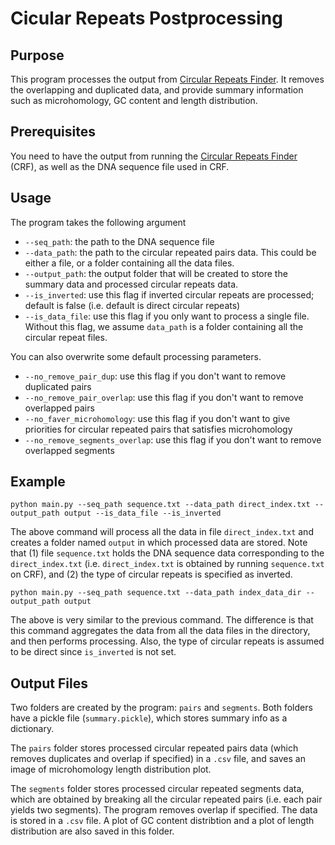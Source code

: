 # Cicular Repeats Postprocessing

## Purpose
This program processes the output from [Circular Repeats Finder](https://github.com/yw326/Circular-Repeat-Finder). It removes the overlapping and duplicated data, and provide summary information such as microhomology, GC content and length distribution. 

## Prerequisites

You need to have the output from running the [Circular Repeats Finder](https://github.com/yw326/Circular-Repeat-Finder) (CRF), as well as the DNA sequence file used in CRF.


## Usage

The program takes the following argument
* `--seq_path`: the path to the DNA sequence file
* `--data_path`: the path to the circular repeated pairs data. This could be either a file, or a folder containing all the data files.
* `--output_path`: the output folder that will be created to store the summary data and processed circular repeats data.
* `--is_inverted`: use this flag if inverted circular repeats are processed; default is false (i.e. default is direct circular repeats)
* `--is_data_file`: use this flag if you only want to process a single file. Without this flag, we assume `data_path` is a folder containing all the circular repeat files.

You can also overwrite some default processing parameters. 
* `--no_remove_pair_dup`: use this flag if you don't want to remove duplicated pairs
* `--no_remove_pair_overlap`: use this flag if you don't want to remove overlapped pairs
* `--no_faver_microhomology`: use this flag if you don't want to give priorities for circular repeated pairs that satisfies microhomology
* `--no_remove_segments_overlap`: use this flag if you don't want to remove overlapped segments



## Example

```
python main.py --seq_path sequence.txt --data_path direct_index.txt --output_path output --is_data_file --is_inverted
```

The above command will process all the data in file `direct_index.txt` and creates a folder named `output` in which processed data are stored. Note that (1) file `sequence.txt` holds the DNA sequence data corresponding to the `direct_index.txt` (i.e. `direct_index.txt` is obtained by running `sequence.txt` on CRF), and (2) the type of circular repeats is specified as inverted.

```
python main.py --seq_path sequence.txt --data_path index_data_dir --output_path output 
```

The above is very similar to the previous command. The difference is that this command aggregates the data from all the data files in the directory, and then performs processing. Also, the type of circular repeats is assumed to be direct since `is_inverted` is not set.

## Output Files

Two folders are created by the program: `pairs` and `segments`. Both folders have a pickle file (`summary.pickle`), which stores summary info as a dictionary.

The `pairs` folder stores processed circular repeated pairs data (which removes duplicates and overlap if specified) in a `.csv` file, and saves an image of microhomology length distribution plot. 

The `segments` folder stores processed circular repeated segments data, which are obtained by breaking all the circular repeated pairs (i.e. each pair yields two segments). The program removes overlap if specified. The data is stored in a `.csv` file. A plot of GC content distribtion and a plot of length distribution are also saved in this folder. 





